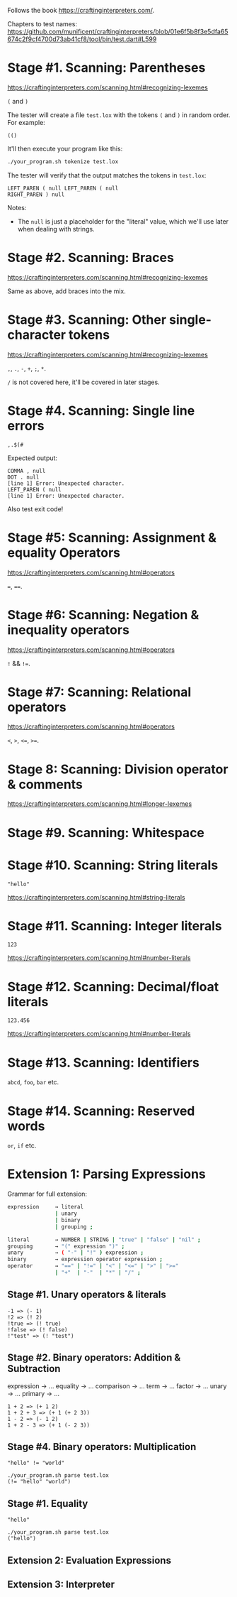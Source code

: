 Follows the book https://craftinginterpreters.com/.

Chapters to test names: https://github.com/munificent/craftinginterpreters/blob/01e6f5b8f3e5dfa65674c2f9cf4700d73ab41cf8/tool/bin/test.dart#L599

# Stage #1. Scanning: Parentheses

https://craftinginterpreters.com/scanning.html#recognizing-lexemes

`(` and `)`

The tester will create a file `test.lox` with the tokens `(` and `)` in random order. For example:

```
(()
```

It'll then execute your program like this:

```bash
./your_program.sh tokenize test.lox
```

The tester will verify that the output matches the tokens in `test.lox`:

```
LEFT_PAREN ( null LEFT_PAREN ( null
RIGHT_PAREN ) null
```

Notes:

- The `null` is just a placeholder for the "literal" value, which we'll use later when dealing with strings.

# Stage #2. Scanning: Braces

https://craftinginterpreters.com/scanning.html#recognizing-lexemes

Same as above, add braces into the mix.

# Stage #3. Scanning: Other single-character tokens

https://craftinginterpreters.com/scanning.html#recognizing-lexemes

`,`, `.`, `-`, `+`, `;`, `*`.

`/` is not covered here, it'll be covered in later stages.

# Stage #4. Scanning: Single line errors

```
,.$(#
```

Expected output:

```
COMMA , null
DOT . null
[line 1] Error: Unexpected character.
LEFT_PAREN ( null
[line 1] Error: Unexpected character.
```

Also test exit code!

# Stage #5: Scanning: Assignment & equality Operators

https://craftinginterpreters.com/scanning.html#operators

`=`, `==`.

# Stage #6: Scanning: Negation & inequality operators

https://craftinginterpreters.com/scanning.html#operators

`!` && `!=`.

# Stage #7: Scanning: Relational operators

https://craftinginterpreters.com/scanning.html#operators

`<`, `>`, `<=`, `>=`.

# Stage 8: Scanning: Division operator & comments

https://craftinginterpreters.com/scanning.html#longer-lexemes

# Stage #9. Scanning: Whitespace

# Stage #10. Scanning: String literals

`"hello"`

https://craftinginterpreters.com/scanning.html#string-literals

# Stage #11. Scanning: Integer literals

`123`

https://craftinginterpreters.com/scanning.html#number-literals

# Stage #12. Scanning: Decimal/float literals

`123.456`

https://craftinginterpreters.com/scanning.html#number-literals

# Stage #13. Scanning: Identifiers

`abcd`, `foo`, `bar` etc.

# Stage #14. Scanning: Reserved words

`or`, `if` etc.

# Extension 1: Parsing Expressions

Grammar for full extension:

```bash
expression     → literal
               | unary
               | binary
               | grouping ;

literal        → NUMBER | STRING | "true" | "false" | "nil" ;
grouping       → "(" expression ")" ;
unary          → ( "-" | "!" ) expression ;
binary         → expression operator expression ;
operator       → "==" | "!=" | "<" | "<=" | ">" | ">="
               | "+"  | "-"  | "*" | "/" ;
```

## Stage #1. Unary operators & literals

```
-1 => (- 1)
!2 => (! 2)
!true => (! true)
!false => (! false)
!"test" => (! "test")
```

## Stage #2. Binary operators: Addition & Subtraction

expression     → ...
equality       → ...
comparison     → ...
term           → ...
factor         → ...
unary          → ...
primary        → ...

```
1 + 2 => (+ 1 2)
1 + 2 + 3 => (+ 1 (+ 2 3))
1 - 2 => (- 1 2)
1 + 2 - 3 => (+ 1 (- 2 3))
```

## Stage #4. Binary operators: Multiplication

```
"hello" != "world"
```

```
./your_program.sh parse test.lox
(!= "hello" "world")
```

## Stage #1. Equality

```
"hello"
```

```
./your_program.sh parse test.lox
("hello")
```

## Extension 2: Evaluation Expressions

## Extension 3: Interpreter
